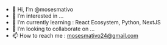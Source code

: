 - 👋 Hi, I’m @mosesmativo
- 👀 I’m interested in ...
- 🌱 I’m currently learning : React Ecosystem, Python, NextJS
- 💞️ I’m looking to collaborate on ...
- 📫 How to reach me : mosesmativo24@gmail.com

<!---
mosesmativo/mosesmativo is a ✨ special ✨ repository because its `README.md` (this file) appears on your GitHub profile.
You can click the Preview link to take a look at your changes.
--->
